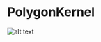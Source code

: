 # PolygonKernel
![alt text]([http://url/to/img.png](https://github.com/filip256/PolygonKernel/blob/main/example.PNG)https://github.com/filip256/PolygonKernel/blob/main/example.PNG)
